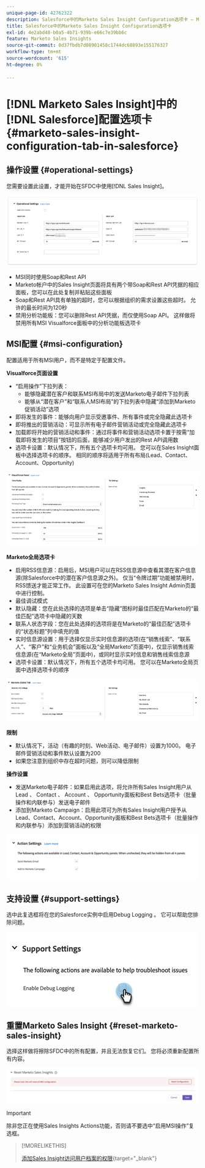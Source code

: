 ```yaml
---
unique-page-id: 42762322
description: Salesforce中的Marketo Sales Insight Configuration选项卡 — Marketo文档 — 产品文档
title: Salesforce中的Marketo Sales Insight Configuration选项卡
exl-id: 4e2abd48-b0a5-4b71-939b-e66c7e39bb6c
feature: Marketo Sales Insights
source-git-commit: 0d37fbdb7d08901458c1744dc68893e155176327
workflow-type: tm+mt
source-wordcount: '615'
ht-degree: 0%

---
```


# [!DNL Marketo Sales Insight]中的[!DNL Salesforce]配置选项卡 {#marketo-sales-insight-configuration-tab-in-salesforce}

## 操作设置 {#operational-settings}

您需要设置此设置，才能开始在SFDC中使用[!DNL Sales Insight]。

![](assets/marketo-sales-insight-configuration-tab-in-salesforce-1.png)

* MSI同时使用Soap和Rest API
* Marketo帐户中的Sales Insight页面将具有两个带Soap和Rest API凭据的相应面板，您可以在此处复制并粘贴这些面板
* Soap和Rest API具有单独的超时，您可以根据组织的需求设置这些超时。 允许的最长时间为120秒
* 禁用分析功能板：您可以删除Rest API凭据，而仅使用Soap API。 这样做将禁用所有MSI Visualforce面板中的分析功能板选项卡

## MSI配置 {#msi-configuration}

配置适用于所有MSI用户，而不是特定于配置文件。

**Visualforce页面设置**

* “启用操作”下拉列表：
   * 能够隐藏潜在客户和联系MSI布局中的发送Marketo电子邮件下拉列表
   * 能够从“潜在客户”和“联系人MSI布局”的下拉列表中隐藏“添加到Marketo促销活动”选项
* 即将发生的事件：能够向用户显示受邀事件、所有事件或完全隐藏此选项卡
* 即将推出的营销活动：可显示所有电子邮件营销活动或完全隐藏此选项卡
* 加载即将开始的营销活动和事件：通过将事件和营销活动选项卡置于按需“加载即将发生的项目”按钮的后面，能够减少用户发出的Rest API调用数
* 选项卡设置：默认情况下，所有五个选项卡均可用。 您可以在Sales Insight面板中选择选项卡的顺序。 相同的顺序将适用于所有布局(Lead、Contact、Account、Opportunity)

![](assets/marketo-sales-insight-configuration-tab-in-salesforce-2.png)

**Marketo全局选项卡**

* 启用RSS信息源：启用后，MSI用户可以在RSS信息源中查看其潜在客户信息源(除Salesforce中的潜在客户信息源之外)。 仅当“令牌过期”功能被禁用时，RSS馈送才能正常工作。 此设置可在您的Marketo Sales Insight Admin页面中进行控制。
* 最佳调试模式
* 默认隐藏：您在此处选择的选项是单击“隐藏”图标时最佳匹配在Marketo的“最佳匹配”选项卡中隐藏的天数
* 联系人状态字段：您在此处选择的选项将是在Marketo的“最佳匹配”选项卡的“状态标题”列中填充的值
* 实时信息源设置：用于选择仅显示实时信息源的选项(在“销售线索”、“联系人”、“客户”和“业务机会”面板以及“全局Marketo”页面中)，仅显示销售线索信息源(在“Marketo全局”页面中)，或同时显示实时信息和销售线索信息源
* 选项卡设置：默认情况下，所有五个选项卡均可用。 您可以在Marketo全局页面中选择选项卡的顺序

![](assets/marketo-sales-insight-configuration-tab-in-salesforce-3.png)

**限制**

* 默认情况下，活动（有趣的时刻、Web活动、电子邮件）设置为1000。 电子邮件营销活动和事件默认设置为200
* 如果您注意到组织中存在超时问题，则可以降低限制

**操作设置**

* 发送Marketo电子邮件：如果启用此选项，将允许所有Sales Insight用户从Lead 、 Contact 、 Account 、 Opportunity面板和Best Bets选项卡（批量操作和内联参与）发送电子邮件
* 添加到Marketo Campaign：启用此项可为所有Sales Insight用户授予从Lead、Contact、Account、Opportunity面板和Best Bets选项卡（批量操作和内联参与）添加到营销活动的权限

![](assets/marketo-sales-insight-configuration-tab-in-salesforce-4.png)

## 支持设置 {#support-settings}

选中此复选框将在您的Salesforce实例中启用Debug Logging 。 它可以帮助您排除问题。

![](assets/marketo-sales-insight-configuration-tab-in-salesforce-5.png)

## 重置Marketo Sales Insight {#reset-marketo-sales-insight}

选择这样做将擦除SFDC中的所有配置，并且无法恢复它们。 您将必须重新配置所有内容。

![](assets/marketo-sales-insight-configuration-tab-in-salesforce-6.png)

>[!IMPORTANT]
>
>除非您正在使用Sales Insights Actions功能，否则请不要选中“启用MSI操作”复选框。

>[!MORELIKETHIS]
>
>[添加Sales Insight访问用户档案的权限](/help/marketo/product-docs/marketo-sales-insight/msi-for-salesforce/configuration/add-sales-insight-access-to-profiles.md){target="_blank"}
